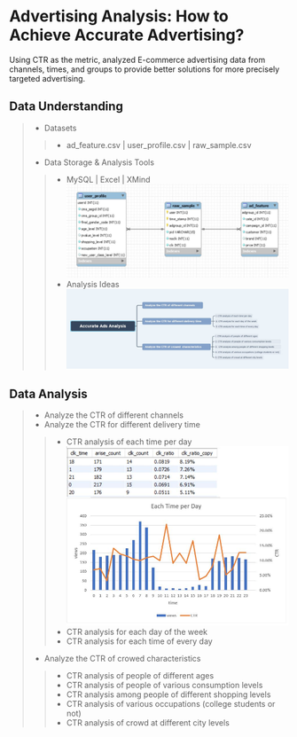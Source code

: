 # Advertising Analysis: How to Achieve Accurate Advertising?
Using CTR as the metric, analyzed E-commerce advertising data from channels, times, and groups to provide better solutions for more precisely targeted advertising.
## Data Understanding
> * Datasets
>> * ad_feature.csv | user_profile.csv | raw_sample.csv
> * Data Storage & Analysis Tools
>> * MySQL | Excel | XMind
![image](https://github.com/MengyaCao/Accurate-Advertising-Analysis---SQL/blob/main/ER%20Diagram.JPG)
>> * Analysis Ideas
![image](https://github.com/MengyaCao/Accurate-Advertising-Analysis---SQL/blob/main/Analysis%20Ideas.JPG)
## Data Analysis
> * Analyze the CTR of different channels
> * Analyze the CTR for different delivery time
>> * CTR analysis of each time per day
![image](https://github.com/MengyaCao/Accurate-Advertising-Analysis---SQL/blob/main/CTR%20analysis%20of%20each%20time%20per%20day.JPG)
>> * CTR analysis for each day of the week
>> *  CTR analysis for each time of every day
> * Analyze the CTR of crowed  characteristics
>> * CTR analysis of people of different ages
>> * CTR analysis of people of various consumption levels
>> * CTR analysis among people of different shopping levels
>> * CTR analysis of various occupations (college students or not)
>> * CTR analysis of crowd at different city levels
